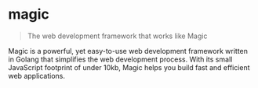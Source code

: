 # magic

> The web development framework that works like Magic

Magic is a powerful, yet easy-to-use web development framework written in Golang that simplifies the web development process. With its small JavaScript footprint of under 10kb, Magic helps you build fast and efficient web applications.
